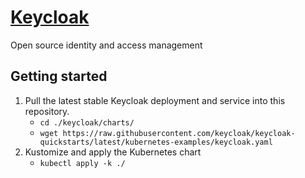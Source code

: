
# [Keycloak](https://www.keycloak.org/)

Open source identity and access management

## Getting started

1. Pull the latest stable Keycloak deployment and service into this repository.
    - `cd ./keycloak/charts/`
    - `wget https://raw.githubusercontent.com/keycloak/keycloak-quickstarts/latest/kubernetes-examples/keycloak.yaml`
2. Kustomize and apply the Kubernetes chart
    - `kubectl apply -k ./`
